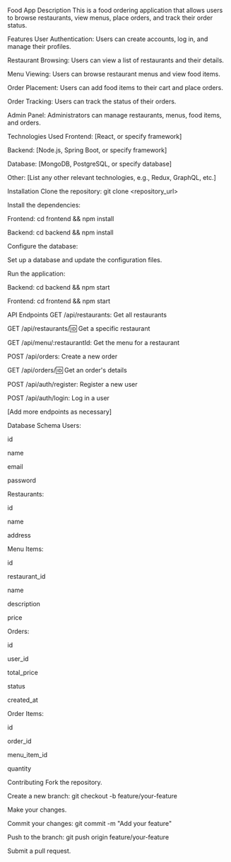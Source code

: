 Food App
Description
This is a food ordering application that allows users to browse restaurants, view menus, place orders, and track their order status.

Features
User Authentication: Users can create accounts, log in, and manage their profiles.

Restaurant Browsing: Users can view a list of restaurants and their details.

Menu Viewing: Users can browse restaurant menus and view food items.

Order Placement: Users can add food items to their cart and place orders.

Order Tracking: Users can track the status of their orders.

Admin Panel: Administrators can manage restaurants, menus, food items, and orders.

Technologies Used
Frontend: [React, or specify framework]

Backend: [Node.js, Spring Boot, or specify framework]

Database: [MongoDB, PostgreSQL, or specify database]

Other: [List any other relevant technologies, e.g., Redux, GraphQL, etc.]

Installation
Clone the repository: git clone <repository_url>

Install the dependencies:

Frontend: cd frontend && npm install

Backend: cd backend && npm install

Configure the database:

Set up a database and update the configuration files.

Run the application:

Backend: cd backend && npm start

Frontend: cd frontend && npm start

API Endpoints
GET /api/restaurants: Get all restaurants

GET /api/restaurants/:id: Get a specific restaurant

GET /api/menu/:restaurantId: Get the menu for a restaurant

POST /api/orders: Create a new order

GET /api/orders/:id: Get an order's details

POST /api/auth/register: Register a new user

POST /api/auth/login: Log in a user

[Add more endpoints as necessary]

Database Schema
Users:

id

name

email

password

Restaurants:

id

name

address

Menu Items:

id

restaurant_id

name

description

price

Orders:

id

user_id

total_price

status

created_at

Order Items:

id

order_id

menu_item_id

quantity

Contributing
Fork the repository.

Create a new branch: git checkout -b feature/your-feature

Make your changes.

Commit your changes: git commit -m "Add your feature"

Push to the branch: git push origin feature/your-feature

Submit a pull request.
